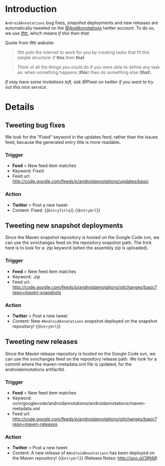 # Introduction #

`AndroidAnnotations` bug fixes, snapshot deployments and new releases are automatically tweeted on the [@AndAnnotations](http://twitter.com/AndAnnotations) twitter account. To do so, we use [ifttt](http://ifttt.com), which means _if this then that_.

Quote from ifttt website:

> ifttt puts the internet to work for you by creating tasks that fit this simple structure: if **this** then **that**

> Think of all the things you could do if you were able to define any task as: when something happens (**this**) then do something else (**that**).

_If may have some invitations left, ask @Piwai on twitter if you want to try out this nice service._


# Details #

## Tweeting bug fixes ##

We look for the "Fixed" keyword in the updates feed, rather than the issues feed, because the generated entry title is more readable.

### Trigger ###
  * **Feed** > New feed item matches
  * Keyword: Fixed
  * Feed url: http://code.google.com/feeds/p/androidannotations/updates/basic

### Action ###
  * **Twitter** > Post a new tweet
  * Content: Fixed: {{`EntryTitle`}} {{`EntryUrl`}}

## Tweeting new snapshot deployments ##

Since the Maven snapshot repository is hosted on the Google Code svn, we can use the svnchanges feed on the repository snapshot path. The trick here is to look for a .zip keyword (when the assembly zip is uploaded).

### Trigger ###
  * **Feed** > New feed item matches
  * Keyword: .zip
  * Feed url: http://code.google.com/feeds/p/androidannotations/gitchanges/basic?repo=maven-snapshots

### Action ###
  * **Twitter** > Post a new tweet
  * Content: New `#AndroidAnnotations` snapshot deployed on the snapshot repository! {{`EntryUrl`}}

## Tweeting new releases ##

Since the Maven release repository is hosted on the Google Code svn, we can use the svnchanges feed on the repository release path. We look for a commit where the maven-metadata.xml file is updated, for the androidannotations artifactId.

### Trigger ###
  * **Feed** > New feed item matches
  * Keyword: com/googlecode/androidannotations/androidannotations/maven-metadata.xml
  * Feed url: http://code.google.com/feeds/p/androidannotations/gitchanges/basic?repo=maven-releases

### Action ###
  * **Twitter** > Post a new tweet
  * Content: A new release of `#AndroidAnnotations` has been deployed on the Maven repository! {{`EntryUrl`}} (Release Notes: http://goo.gl/3RtiM)